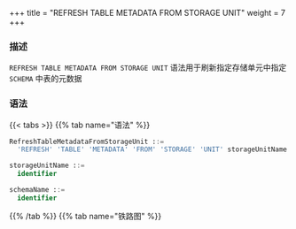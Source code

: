 +++
title = "REFRESH TABLE METADATA FROM STORAGE UNIT"
weight = 7
+++

### 描述

`REFRESH TABLE METADATA FROM STORAGE UNIT` 语法用于刷新指定存储单元中指定 `SCHEMA` 中表的元数据

### 语法

{{< tabs >}}
{{% tab name="语法" %}}
```sql
RefreshTableMetadataFromStorageUnit ::=
  'REFRESH' 'TABLE' 'METADATA' 'FROM' 'STORAGE' 'UNIT' storageUnitName 'SCHEMA' schemaName

storageUnitName ::=
  identifier

schemaName ::=
  identifier
```
{{% /tab %}}
{{% tab name="铁路图" %}}
<iframe frameborder="0" name="diagram" id="diagram" width="100%" height="100%"></iframe>
{{% /tab %}}
{{< /tabs >}}


### 补充说明

- 如果 `SCHEMA` 中不存在表，则会删除该 `SCHEMA`

### 示例

- 刷新指定存储单元中指定 `SCHEMA` 中表的元数据

```sql
REFRESH TABLE METADATA FROM STORAGE UNIT su_1 SCHEMA db_schema;
```

### 保留字

`REFRESH`、`TABLE`、`METADATA`、`FROM`、`STORAGE`、`UNIT`、`SCHEMA`

### 相关链接

- [保留字](/cn/reference/distsql/syntax/reserved-word/)